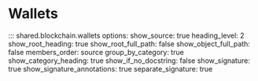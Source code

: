 # Wallets

::: shared.blockchain.wallets
    options:
      show_source: true
      heading_level: 2
      show_root_heading: true
      show_root_full_path: false
      show_object_full_path: false
      members_order: source
      group_by_category: true
      show_category_heading: true
      show_if_no_docstring: false
      show_signature: true
      show_signature_annotations: true
      separate_signature: true
